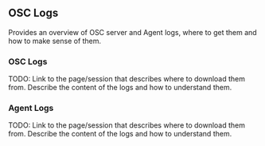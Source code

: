 ## OSC Logs

Provides an overview of OSC server and Agent logs, where to get them and how to make sense of them.

### OSC Logs

TODO: Link to the page/session that describes where to download them from.
Describe the content of the logs and how to understand them.

### Agent Logs

TODO: Link to the page/session that describes where to download them from.
Describe the content of the logs and how to understand them.
